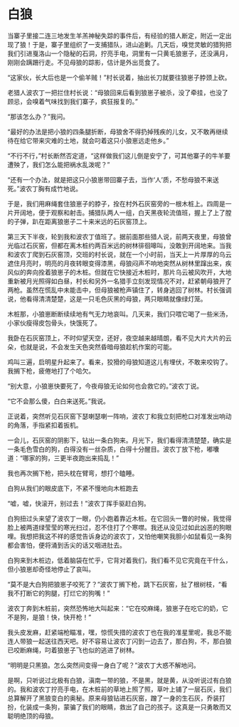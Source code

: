 # 白狼

当寨子里接二连三地发生羊羔神秘失踪的事件后，有经验的猎人断定，附近一定出现了狼！于是，寨子里组织了一支捕猎队，进山追剿。几天后，嗅觉灵敏的猎狗把我们引进戛洛山一个隐秘的石洞，拧亮手电，洞里有一只黄毛狼崽子，还没满月，刚刚会蹒跚行走。不见母狼的踪影，估计是外出觅食了。 

“这家伙，长大后也是一个偷羊贼！”村长说着，抽出长刀就要往狼崽子脖颈上砍。 

老猎人波农丁一把拦住村长说：“母狼回来后看到狼崽子被杀，没了牵挂，也没了顾忌，会嗅着气味找到我们寨子，疯狂报复的。” 

“那该怎么办？”我问。 

“最好的办法是把小狼的四条腿折断，母狼舍不得扔掉残疾的儿女，又不敢再继续待在给它带来灾难的土地，就会叼着这只小狼崽远走他乡。” 

“不行不行，”村长断然否定道，“这样做我们这儿倒是安宁了，可其他寨子的牛羊要遭殃了，我们怎么能把祸水乱泼呢？” 

“还有一个办法，就是把这只小狼崽带回寨子去，当作‘人’质，不愁母狼不来送死。”波农丁胸有成竹地说。 

于是，我们用麻绳套住狼崽子的脖子，拴在村外石灰窑旁的一根木桩上。四周是一片开阔地，便于观察和射击。捕猎队两人一组，白天黑夜轮流值班，握上了上了膛的子弹，趴在距离狼崽子二十来米远的石灰窑顶上。 

第三天下半夜，轮到我和波农丁值班了。据前面那些猎人说，前两天夜里，母狼曾光临过石灰窑，但都在离木桩约两百米远的树林徘徊嗥叫，没敢到开阔地来。当我和波农丁爬到石灰窑顶，交班的村长说，就在一个小时前，当天上一片厚厚的乌云遮住月亮时，明亮的月夜转眼变得漆黑，母狼闷声不响地突然从树林里蹿出来，疾风似的奔向拴着狼崽子的木桩。但就在它快接近木桩时，那片乌云被风吹开，大地重新被月光照得如白昼，村长和另外一名猎手立刻发现情况不对，赶紧朝母狼开了两枪。虽然在慌乱中未能击中，但母狼被枪声镇住了，转身逃回了树林。村长强调说，他看得清清楚楚，这是一只毛色灰黑的母狼，两只眼睛就像绿灯笼。 

木桩那，小狼崽断断续续地有气无力地哀叫。几天来，我们只喂它喝了一些米汤，小家伙瘦得皮包骨头，快饿死了。 

我卧在石灰窑顶上，不时仰望天空，还好，夜空越来越晴朗，看不见大片大片的云朵，也就是说，不会发生天色突然昏暗母狼趁机作案的可能。 

鸡叫三遍，启明星升起来了。看来，狡猾的母狼知道这儿有埋伏，不敢来咬钩了。我搁下枪，疲倦地打了个哈欠。 

“别大意，小狼崽快要死了，今夜母狼无论如何也会救它的。”波农丁说。 

“它不会那么傻，白白来送死。”我说。 

正说着，突然听见石灰窑下瑟喇瑟喇一阵响，波农丁和我立刻把枪口对准发出响动的角落，手指紧扣着扳机。 

一会儿，石灰窑的阴影下，钻出一条白狗来。月光下，我们看得清清楚楚，确实是一条毛色雪白的狗，白得没有一丝杂质，白得十分醒目。波农丁放下枪，嘟囔道：“哪家的狗，三更半夜跑出来捣乱！” 

我也再次搁下枪，把头枕在臂弯，想打个瞌睡。 

白狗从我们的眼皮底下，不紧不慢地向木桩跑去 

“嘘，嘘，快滚开，别过去！”波农丁挥手驱赶白狗。 

白狗扭过头来望了波农丁一眼，仍小跑着靠近木桩。在它回头一瞥的时候，我觉得脸上被两道绿莹莹的寒光扫过，忍不住打了个寒噤。我还从没见过如此凶恶的狗眼哩。我想把我这不祥的感觉告诉身边的波农丁，又怕他嘲笑我胆小如鼠看见一条狗都会害怕，便将涌到舌尖的话又咽进肚去。 

白狗来到木桩边，低着脑袋在忙乎，它背对着我们，我们看不见它究竟在干什么，但小狼崽却奇怪地停止了哀叫。 

“莫不是大白狗把狼崽子咬死了？”波农丁搁下枪，跳下石灰窑，扯了根树枝，“看我不打断它的狗腿，打烂它的狗嘴！” 

波农丁奔到木桩前，突然恐怖地大叫起来：“它在咬麻绳，狼崽子在吃它的奶，它不是狗，是狼！快，快开枪！” 

我头皮发麻，赶紧端枪瞄准，嘿，惊慌失措的波农丁也在我的准星里呢，我总不能连人带狼一起送往西天吧。好不容易让波农丁闪到一边去了，那白狗，不，那白狼已咬断麻绳，叼着狼崽子飞也似的逃进了树林。 

“明明是只黑狼。怎么突然间变得一身白了呢？”波农丁大惑不解地问。 

是啊，只听说过北极有白狼，滇南一带的狼，不是黑，就是黄，从没听说过有白狼的。我和波农丁拧亮手电，在木桩前的草地上照了照，草叶上铺了一层石灰，我们总算解开了黑狼变白的奥秘。原来母狼钻进石灰窑，蹭了一身的生石灰，乔装打扮，化装成一条狗，蒙骗了我们的眼睛，救出了自己的孩子。这真是一只勇敢而又聪明绝顶的母狼。